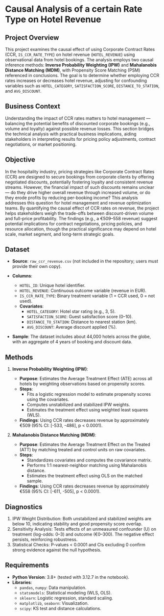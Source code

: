 # Causal Analysis of a certain Rate Type on Hotel Revenue

## Project Overview
This project examines the causal effect of using Corporate Contract Rates (CCR, `IS_CCR_RATE_TYPE`) on hotel revenue (`HOTEL_REVENUE`) using observational data from hotel bookings. The analysis employs two causal inference methods: **Inverse Probability Weighting (IPW)** and **Mahalanobis Distance Matching (MDM)**, with Propensity Score Matching (PSM) referenced in conclusions. The goal is to determine whether employing CCR rates increases or decreases hotel revenue, adjusting for confounding variables such as `HOTEL_CATEGORY`, `SATISFACTION_SCORE`, `DISTANCE_TO_STATION`, and `AVG_DISCOUNT`.

## Business Context
Understanding the impact of CCR rates matters to hotel management — balancing the potential benefits of discounted corporate bookings (e.g., volume and loyalty) against possible revenue losses. This section bridges the technical analysis with practical business implications, aiding stakeholders in interpreting results for pricing policy adjustments, contract negotiations, or market positioning.

## Objective
In the hospitality industry, pricing strategies like Corporate Contract Rates (CCR) are designed to secure bookings from corporate clients by offering negotiated discounts, potentially fostering loyalty and consistent revenue streams. However, the financial impact of such discounts remains unclear — do they drive higher overall revenue through increased volume, or do they erode profits by reducing per-booking income? This analysis addresses this question for hotel management and revenue optimization teams. By quantifying the causal effect of CCR rates on revenue, the project helps stakeholders weigh the trade-offs between discount-driven volume and full-price profitability. The findings (e.g., a €509–558 revenue) suggest potential implications for contract negotiations, pricing policies, and resource allocation, though the practical significance may depend on hotel scale, market segment, and long-term strategic goals.

## Dataset
- **Source**: `raw_ccr_revenue.csv` (not included in the repository; users must provide their own copy).
- **Columns**:
  - `HOTEL_ID`: Unique hotel identifier.
  - `HOTEL_REVENUE`: Continuous outcome variable (revenue in EUR).
  - `IS_CCR_RATE_TYPE`: Binary treatment variable (1 = CCR used, 0 = not used).
  - **Covariates**: 
    - `HOTEL_CATEGORY`: Hotel star rating (e.g., 3, 5).
    - `SATISFACTION_SCORE`: Guest satisfaction score (0–10).
    - `DISTANCE_TO_STATION`: Distance to nearest station (km).
    - `AVG_DISCOUNT`: Average discount applied (%).

- **Sample**: The dataset includes about 44,000 hotels across the globe, with an aggregate of 4 years of booking and discount data.

## Methods
1. **Inverse Probability Weighting (IPW)**:
   - **Purpose**: Estimates the Average Treatment Effect (ATE) across all hotels by weighting observations based on propensity scores.
   - **Steps**:
     - Fits a logistic regression model to estimate propensity scores using the covariates.
     - Computes unstabilized and stabilized IPW weights.
     - Estimates the treatment effect using weighted least squares (WLS).
   - **Findings**: Using CCR rates decreases revenue by approximately €509 (95% CI: [-533, -486], p < 0.0001).

2. **Mahalanobis Distance Matching (MDM)**:
   - **Purpose**: Estimates the Average Treatment Effect on the Treated (ATT) by matching treated and control units on raw covariates.
   - **Steps**:
     - Standardizes covariates and computes the covariance matrix.
     - Performs 1:1 nearest-neighbor matching using Mahalanobis distance.
     - Estimates the treatment effect using OLS on the matched sample.
   - **Findings**: Using CCR rates decreases revenue by approximately €558 (95% CI: [-611, -505], p < 0.0001).
  
## Diagnostics
1. IPW Weight Distribution: Both unstabilized and stabilized weights are below 10, indicating stability and good propensity score overlap.
2. Sensitivity Analysis: Tests effects of an unmeasured confounder (U) on treatment (log-odds: 0–3) and outcome (€0–300). The negative effect persists, reinforcing robustness.
3. Statistical Checks: P-values < 0.0001 and CIs excluding 0 confirm strong evidence against the null hypothesis.

## Requirements
- **Python Version**: 3.8+ (tested with 3.12.7 in the notebook).
- **Libraries**:
  - `pandas`, `numpy`: Data manipulation.
  - `statsmodels`: Statistical modeling (WLS, OLS).
  - `sklearn`: Logistic regression, standard scaling.
  - `matplotlib`, `seaborn`: Visualization.
  - `scipy`: KS test and distance calculations.
